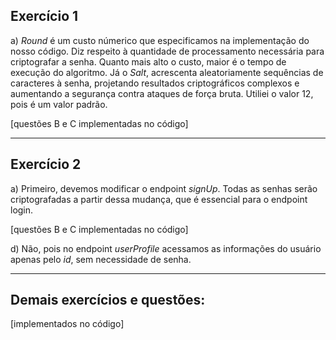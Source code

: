 ## Exercício 1
a) *Round* é um custo númerico que especificamos na implementação do nosso código. Diz respeito à quantidade de processamento necessária para criptografar a senha. Quanto mais alto o custo, maior é o tempo de execução do algoritmo. Já o *Salt*, acrescenta aleatoriamente sequências de caracteres à senha, projetando resultados criptográficos complexos e aumentando a segurança contra ataques de força bruta.
Utiliei o valor 12, pois é um valor padrão.

[questões B e C implementadas no código]

_____________________________________________________________________________________

## Exercício 2

a) Primeiro, devemos modificar o endpoint *signUp*. Todas as senhas serão criptografadas a partir dessa mudança, que é essencial para o endpoint login.

[questões B e C implementadas no código]

d) Não, pois no endpoint *userProfile* acessamos as informações do usuário apenas pelo *id*, sem necessidade de senha.

_____________________________________________________________________________________

## Demais exercícios e questões:

[implementados no código]